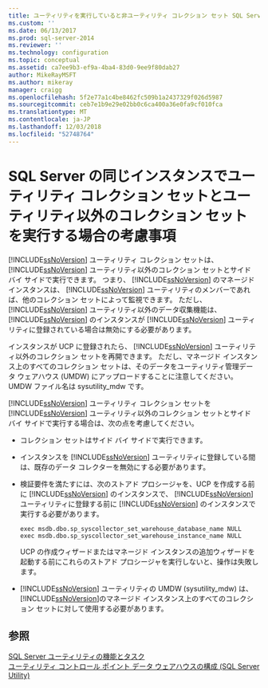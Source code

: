 ```yaml
---
title: ユーティリティを実行していると非ユーティリティ コレクション セット SQL Server の同じインスタンスに関する考慮事項 |Microsoft Docs
ms.custom: ''
ms.date: 06/13/2017
ms.prod: sql-server-2014
ms.reviewer: ''
ms.technology: configuration
ms.topic: conceptual
ms.assetid: ca7ee9b3-ef9a-4ba4-83d0-9ee9f80dab27
author: MikeRayMSFT
ms.author: mikeray
manager: craigg
ms.openlocfilehash: 5f2e77a1c4be8462fc509b1a2437329f026d5987
ms.sourcegitcommit: ceb7e1b9e29e02bb0c6ca400a36e0fa9cf010fca
ms.translationtype: MT
ms.contentlocale: ja-JP
ms.lasthandoff: 12/03/2018
ms.locfileid: "52748764"
---
```

# <a name="considerations-for-running-utility-and-non-utility-collection-sets-on-the-same-instance-of-sql-server"></a>SQL Server の同じインスタンスでユーティリティ コレクション セットとユーティリティ以外のコレクション セットを実行する場合の考慮事項
  [!INCLUDE[ssNoVersion](../../includes/ssnoversion-md.md)] ユーティリティ コレクション セットは、[!INCLUDE[ssNoVersion](../../includes/ssnoversion-md.md)] ユーティリティ以外のコレクション セットとサイド バイ サイドで実行できます。 つまり、 [!INCLUDE[ssNoVersion](../../includes/ssnoversion-md.md)] のマネージド インスタンスは、 [!INCLUDE[ssNoVersion](../../includes/ssnoversion-md.md)] ユーティリティのメンバーであれば、他のコレクション セットによって監視できます。 ただし、 [!INCLUDE[ssNoVersion](../../includes/ssnoversion-md.md)] ユーティリティ以外のデータ収集機能は、 [!INCLUDE[ssNoVersion](../../includes/ssnoversion-md.md)] のインスタンスが [!INCLUDE[ssNoVersion](../../includes/ssnoversion-md.md)] ユーティリティに登録されている場合は無効にする必要があります。  
  
 インスタンスが UCP に登録されたら、 [!INCLUDE[ssNoVersion](../../includes/ssnoversion-md.md)] ユーティリティ以外のコレクション セットを再開できます。 ただし、マネージド インスタンス上のすべてのコレクション セットは、そのデータをユーティリティ管理データ ウェアハウス (UMDW) にアップロードすることに注意してください。UMDW ファイル名は sysutility_mdw です。  
  
 [!INCLUDE[ssNoVersion](../../includes/ssnoversion-md.md)] ユーティリティ コレクション セットを [!INCLUDE[ssNoVersion](../../includes/ssnoversion-md.md)] ユーティリティ以外のコレクション セットとサイド バイ サイドで実行する場合は、次の点を考慮してください。  
  
-   コレクション セットはサイド バイ サイドで実行できます。  
  
-   インスタンスを [!INCLUDE[ssNoVersion](../../includes/ssnoversion-md.md)] ユーティリティに登録している間は、既存のデータ コレクターを無効にする必要があります。  
  
-   検証要件を満たすには、次のストアド プロシージャを、UCP を作成する前に [!INCLUDE[ssNoVersion](../../includes/ssnoversion-md.md)] のインスタンスで、 [!INCLUDE[ssNoVersion](../../includes/ssnoversion-md.md)] ユーティリティに登録する前に [!INCLUDE[ssNoVersion](../../includes/ssnoversion-md.md)] のインスタンスで実行する必要があります。  
  
    ```  
    exec msdb.dbo.sp_syscollector_set_warehouse_database_name NULL  
    exec msdb.dbo.sp_syscollector_set_warehouse_instance_name NULL  
    ```  
  
     UCP の作成ウィザードまたはマネージド インスタンスの追加ウィザードを起動する前にこれらのストアド プロシージャを実行しないと、操作は失敗します。  
  
-   [!INCLUDE[ssNoVersion](../../includes/ssnoversion-md.md)] ユーティリティの UMDW (sysutility_mdw) は、 [!INCLUDE[ssNoVersion](../../includes/ssnoversion-md.md)]のマネージド インスタンス上のすべてのコレクション セットに対して使用する必要があります。  
  
## <a name="see-also"></a>参照  
 [SQL Server ユーティリティの機能とタスク](sql-server-utility-features-and-tasks.md)   
 [ユーティリティ コントロール ポイント データ ウェアハウスの構成 &#40;SQL Server Utility&#41;](configure-your-utility-control-point-data-warehouse-sql-server-utility.md)  
  
  
